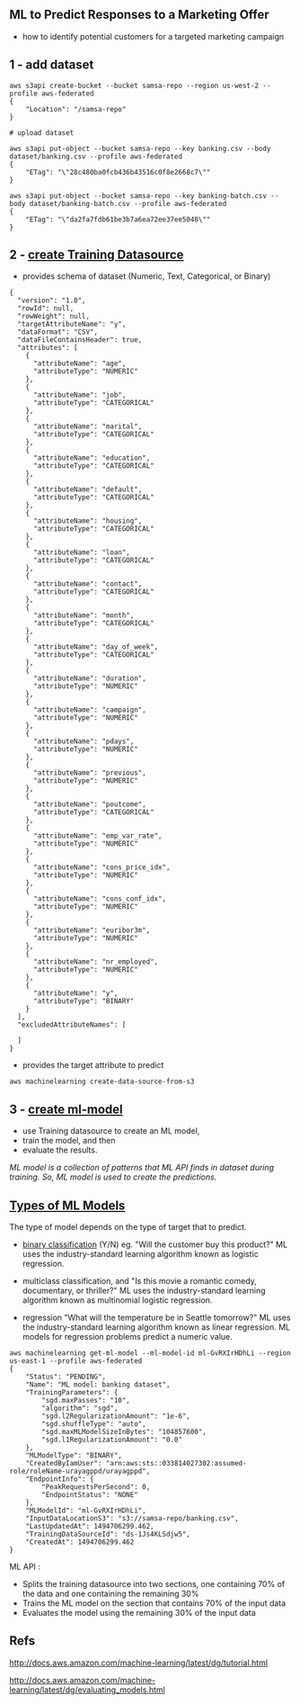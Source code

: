 
ML to Predict Responses to a Marketing Offer
--

-  how to identify potential customers for a targeted marketing campaign

1 - add dataset
----------------

```
aws s3api create-bucket --bucket samsa-repo --region us-west-2 --profile aws-federated
{
    "Location": "/samsa-repo"
}

# upload dataset

aws s3api put-object --bucket samsa-repo --key banking.csv --body dataset/banking.csv --profile aws-federated
{
    "ETag": "\"28c480ba0fcb436b43516c0f8e2668c7\""
}

aws s3api put-object --bucket samsa-repo --key banking-batch.csv --body dataset/banking-batch.csv --profile aws-federated
{
    "ETag": "\"da2fa7fdb61be3b7a6ea72ee37ee5048\""
}
```


2 - [create Training Datasource](http://docs.aws.amazon.com/machine-learning/latest/dg/step-2-create-a-datasource.html)
-----------------------------

- provides schema of dataset  (Numeric, Text, Categorical, or Binary)

```
{
  "version": "1.0",
  "rowId": null,
  "rowWeight": null,
  "targetAttributeName": "y",
  "dataFormat": "CSV",
  "dataFileContainsHeader": true,
  "attributes": [
    {
      "attributeName": "age",
      "attributeType": "NUMERIC"
    },
    {
      "attributeName": "job",
      "attributeType": "CATEGORICAL"
    },
    {
      "attributeName": "marital",
      "attributeType": "CATEGORICAL"
    },
    {
      "attributeName": "education",
      "attributeType": "CATEGORICAL"
    },
    {
      "attributeName": "default",
      "attributeType": "CATEGORICAL"
    },
    {
      "attributeName": "housing",
      "attributeType": "CATEGORICAL"
    },
    {
      "attributeName": "loan",
      "attributeType": "CATEGORICAL"
    },
    {
      "attributeName": "contact",
      "attributeType": "CATEGORICAL"
    },
    {
      "attributeName": "month",
      "attributeType": "CATEGORICAL"
    },
    {
      "attributeName": "day_of_week",
      "attributeType": "CATEGORICAL"
    },
    {
      "attributeName": "duration",
      "attributeType": "NUMERIC"
    },
    {
      "attributeName": "campaign",
      "attributeType": "NUMERIC"
    },
    {
      "attributeName": "pdays",
      "attributeType": "NUMERIC"
    },
    {
      "attributeName": "previous",
      "attributeType": "NUMERIC"
    },
    {
      "attributeName": "poutcome",
      "attributeType": "CATEGORICAL"
    },
    {
      "attributeName": "emp_var_rate",
      "attributeType": "NUMERIC"
    },
    {
      "attributeName": "cons_price_idx",
      "attributeType": "NUMERIC"
    },
    {
      "attributeName": "cons_conf_idx",
      "attributeType": "NUMERIC"
    },
    {
      "attributeName": "euribor3m",
      "attributeType": "NUMERIC"
    },
    {
      "attributeName": "nr_employed",
      "attributeType": "NUMERIC"
    },
    {
      "attributeName": "y",
      "attributeType": "BINARY"
    }
  ],
  "excludedAttributeNames": [
    
  ]
}
```

- provides the target attribute to predict


```
aws machinelearning create-data-source-from-s3
```

3 - [create ml-model](http://docs.aws.amazon.com/machine-learning/latest/dg/step-3-create-an-ml-model.html)
--------------------

- use Training datasource to create an ML model, 
- train the model, and then 
- evaluate the results.

_ML model is a collection of patterns that ML API finds in dataset during training.
So, ML model is used to create the predictions._

[Types of ML Models](http://docs.aws.amazon.com/machine-learning/latest/dg/types-of-ml-models.html)
---

The type of model depends on the type of target that to predict.

* [binary classification](http://docs.aws.amazon.com/machine-learning/latest/dg/binary-classification.html) (Y/N)
  eg. "Will the customer buy this product?"
  ML uses the industry-standard learning algorithm known as logistic regression.

* multiclass classification, and 
  "Is this movie a romantic comedy, documentary, or thriller?"
   ML uses the industry-standard learning algorithm known as multinomial logistic regression.

* regression
  "What will the temperature be in Seattle tomorrow?"
  ML uses the industry-standard learning algorithm known as linear regression.
  ML models for regression problems predict a numeric value.

```
aws machinelearning get-ml-model --ml-model-id ml-GvRXIrHDhLi --region us-east-1 --profile aws-federated
{
    "Status": "PENDING", 
    "Name": "ML model: banking dataset", 
    "TrainingParameters": {
        "sgd.maxPasses": "10", 
        "algorithm": "sgd", 
        "sgd.l2RegularizationAmount": "1e-6", 
        "sgd.shuffleType": "auto", 
        "sgd.maxMLModelSizeInBytes": "104857600", 
        "sgd.l1RegularizationAmount": "0.0"
    }, 
    "MLModelType": "BINARY", 
    "CreatedByIamUser": "arn:aws:sts::033814027302:assumed-role/roleName-urayagppd/urayagppd", 
    "EndpointInfo": {
        "PeakRequestsPerSecond": 0, 
        "EndpointStatus": "NONE"
    }, 
    "MLModelId": "ml-GvRXIrHDhLi", 
    "InputDataLocationS3": "s3://samsa-repo/banking.csv", 
    "LastUpdatedAt": 1494706299.462, 
    "TrainingDataSourceId": "ds-1Js4KLSdjw5", 
    "CreatedAt": 1494706299.462
}

```

ML API : 
- Splits the training datasource into two sections, one containing 70% of the data and 
one containing the remaining 30%
- Trains the ML model on the section that contains 70% of the input data
- Evaluates the model using the remaining 30% of the input data


Refs
----

http://docs.aws.amazon.com/machine-learning/latest/dg/tutorial.html

http://docs.aws.amazon.com/machine-learning/latest/dg/evaluating_models.html

